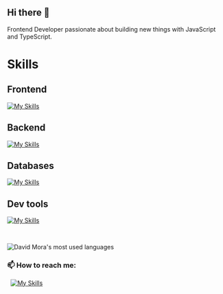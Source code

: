 ## Hi there 👋

Frontend Developer passionate about building new things with JavaScript and TypeScript.

# Skills

## Frontend
[![My Skills](https://skillicons.dev/icons?i=js,ts,react,nextjs,angular,rxjs,mui,styledcomponents,html,css,sass,tailwind,figma&perline=10)](https://skillicons.dev)

## Backend
[![My Skills](https://skillicons.dev/icons?i=js,ts,nodejs,express,nestjs,firebase,graphql,postman,prisma&perline=10)](https://skillicons.dev)

## Databases
[![My Skills](https://skillicons.dev/icons?i=postgresql,sqlite,mongodb&perline=10)](https://skillicons.dev)

## Dev tools
[![My Skills](https://skillicons.dev/icons?i=vite,github,gitlab,azure,vscode,docker,git,bash,vercel,netlify&perline=10)](https://skillicons.dev)

&nbsp;

![David Mora's most used languages](https://github-readme-stats.vercel.app/api/top-langs/?username=mrdavid0614&layout=compact&theme=tokyonight&langs_count=10)

### 📫 How to reach me:

&nbsp;&nbsp;[![My Skills](https://skillicons.dev/icons?i=linkedin)](https://www.linkedin.com/in/raymondmora/)

<!--
**MrDavid0614/MrDavid0614** is a ✨ _special_ ✨ repository because its `README.md` (this file) appears on your GitHub profile.

Here are some ideas to get you started:

- 🔭 I’m currently working on ...
- 🌱 I’m currently learning ...
- 👯 I’m looking to collaborate on ...
- 🤔 I’m looking for help with ...
- 💬 Ask me about ...
- 📫 How to reach me: ...
- 😄 Pronouns: ...
- ⚡ Fun fact: ...
-->
